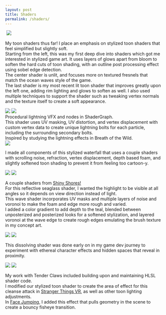 ```yaml
---
layout: post
title: Shaders
permalink: /shaders/
---
```


<div class="img_row">
	<img class="col one" src="{{ site.baseurl }}/documentation/2021_baz/baz_turnaround_compress.gif" alt=""/>
	<img class="col one" src="{{ site.baseurl }}/documentation/2024_shinyshores/clem_anim_run.gif"/>
	<img class="col one" src="{{ site.baseurl }}/documentation/2025_secretflorist/clover_pose3.png" alt=""/>
</div>

My toon shaders thus far! I place an emphasis on stylized toon shaders that feel simplified but slightly soft.
<br>Starting from the left, this was my first deep dive into shaders which got me interested in stylized game art. It uses layers of glows apart from bloom to soften the hard cuts of toon shading, with an outline post processing effect using sobel edge detection.
<br>The center shader is unlit, and focuses more on textured fresnels that match the ocean waves style of the game.
<br>The last shader is my most recent lit toon shader that improves greatly upon the left one, adding rim lighting and glows to soften as well. I also used multiple techniques to support the shader such as tweaking vertex normals and the texture itself to create a soft appearance.

<div class="img_row">
	<img class="col half" src="{{ site.baseurl }}/documentation/2024_vfxa/casestudy_lightningzap_secondpass_variation_small.gif"/>
	<img class="col half" src="{{ site.baseurl }}/documentation/2024_vfxa/casestudy_lightningzap_shader.gif"/>
</div>
Procedural lightning VFX and nodes in ShaderGraph.
<br>This shader uses UV masking, UV distortion, and vertex displacement with custom vertex data to create unique lightning bolts for each particle, including the surrounding secondary bolts.
<br>Inspired by studying the lightning effects in Breath of the Wild.


<div class="img_row">
	<img class="col three" src="{{ site.baseurl }}/documentation/2024_vfxa/elemental_waterfallfinal_still.png"/>
</div>

I made all components of this stylized waterfall that uses a couple shaders with scrolling noise, refraction, vertex displacement, depth based foam, and slightly softened toon shading to prevent it from feeling too cartoon-y.

<div class="img_row">
	<img class="col one" src="{{ site.baseurl }}/documentation/2024_shinyshores/debristurntable_reflective.gif"/>	
	<img class="col two" src="{{ site.baseurl }}/documentation/2024_shinyshores/waveshader.gif"/>
</div>

A couple shaders from <a href="https://allisonkyeh.com/shinyshores/">Shiny Shores!</a>
<br>For this reflective seaglass shader, I wanted the highlight to be visible at all angles so it depends on view direction instead of light.
<br>This wave shader incorporates UV masks and multiple layers of noise and voronoi to make the foam and edge more rough and varied.
<br> I added a color gradient to add depth to the teal, blended between unposterized and posterized looks for a softened stylization, and layered voronoi at the wave edge to create rough edges emulating the brush texture in my concept art. 
<br>

<div class="img_row">
	<img class="col half" src="{{ site.baseurl }}/documentation/2022_dp/dp-spawn.gif"/>
	<img class="col half" src="{{ site.baseurl }}/documentation/2022_dp/dp-purple-short.gif"/>
</div>

This dissolving shader was done early on in my game dev journey to experiment with ethereal character effects and hidden spaces that reveal in proximity.

<div class="img_row">
	<img class="col half" src="{{ site.baseurl }}/documentation/2024_stvr/cleanse.gif"/>
	<img class="col half" src="{{ site.baseurl }}/documentation/2025_fj/fj_ghostwaves.gif"/>
</div>

My work with Tender Claws included building upon and maintaining HLSL shader code.
<br>I modified our stylized toon shader to create the area of effect for this cleanse attack in <a href="https://allisonkyeh.com/stvr/">Stranger Things VR</a>, as well as other toon lighting adjustments.
<br>In <a href="https://allisonkyeh.com/facejumping/">Face Jumping</a>, I added this effect that pulls geometry in the scene to create a bouncy fisheye transition.